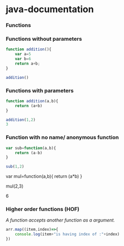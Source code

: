 # java-documentation

### Functions

### Functions without parameters
```javascript 
function addition(){
    var a=5
    var b=6
    return a+b;
}

addition()
```

### Functions with parameters
```javascript
function addition(a,b){
    return (a+b) 
}

addition(1,2)
3
```

### Function with no name/ anonymous function

```javascript
var sub=function(a,b){
    return (a-b) 
}

sub(1,2)
```

var mul=function(a,b){
    return (a*b)
}

mul(2,3)

6

### Higher order functions (HOF)
*A function accepts another function as a argument.*

```javascript
arr.map((item,index)=>{
    console.log(item+"is having index of :"+index)
})
```
